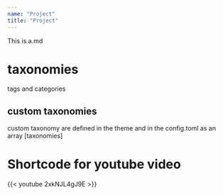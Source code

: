 ```yaml
---
name: "Project"
title: "Project"
---
```


This is a.md

# taxonomies

tags and categories

## custom taxonomies

custom taxonomy are defined in the theme and in
the config.toml as an array [taxonomies]

# Shortcode for youtube video

{{< youtube 2xkNJL4gJ9E >}}




